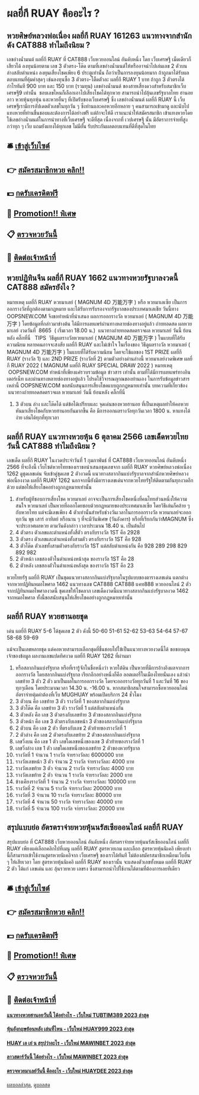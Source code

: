 # ผลยี่กี RUAY คืออะไร ?
## หวยศิษย์หลวงพ่อเนื่อง ผลยี่กี RUAY 161263 แนวทางจากสำนักดัง CAT888 ทำไมถึงนิยม ?
เลขอ่างน้ำมนต์ ผลยี่กี RUAY ที่ CAT888 เว็บหวยออนไลน์ อันดับหนึ่ง โดย เว็บเศรษฐี เม็ดเดียวก็เสียวได้ ลงทุนน้อยตาม เลข 3 ตัวตรง-โต๊ด ตามที่เลขอ่างน้ำมนต์ให้หรืออาจนำไปเล่นเลข 2 ตัวบนล่างสลับตำแหน่ง ลงทุนเสี่ยงโชคเพียง 6 ประตูเท่านั้น ถือว่าเป็นการลงทุนน้อยมาก ถ้าถูกมาได้รับผลตอบแทนที่คุ้มค่าสุดๆ เช่นลงทุนซื้อ 3 ตัวตรง-โต็ดตัวละ ผลยี่กี RUAY 1 บาท ถ้าถูก 3 ตัวตรงได้กำไรทันที 900 บาท และ 150 บาท (รวมทุน)
เลขอ่างน้ำมนต์ ของสายเสี่ยงดวงสำหรับสมาชิกเว็บ เศรษฐี9 เท่านั้น  ชอบเลขไหนก็เลือกเอาไปเสี่ยงโชคได้ทุกหวย สามารถนำไปลุ้นเลขรัฐบาลไทย ฮานอย ลาว หวยหุ้นทุกหุ้น และหวยอื่นๆ ที่เปิดรับของเว็บเศรษฐี
ซึ่ง เลขอ่างน้ำมนต์ ผลยี่กี RUAY นี้ เว็บเศรษฐีเรามีการอัปเดตตัวเลขในทุกวัน ๆ ซึ่งท่านและคอหวยอีกหลาย ๆ คนสามารถเข้ามาดู และนับไปแทงหวยที่ท่านชื่นชอบและต้องการได้อย่างฟรี แต่ถ้าจะให้ดี เราแนะนำให้สมัครสมาชิก เข้าแทงหวยโดยใช้เลขอ่างน้ำมนต์ในการนำทางที่เว็บเศรษฐี จะดีที่สุด เนื่องจากที่ เวปเศรษฐี นั้น มีอัตราการจ่ายที่สูงกว่าทุก ๆ เว็บ แถมยังแทงได้ทุกเลข ไม่มีอั้น รับประกันผลตอบแทนที่ดีที่สุดในไทย

## 🛎 [เข้าสู่เว็บไซต์](https://bit.ly/3BG5bNw)
## 👉 [สมัครสมาชิกหวย คลิก!!](https://bit.ly/3BG5bNw)
## 💵 [กดรับเครดิตฟรี](https://bit.ly/3C3mvgS)
## 👑 [Promotion!! พิเศษ](https://bit.ly/3C3mvgS)
## 📋 [ตรวจหวยวันนี้](https://bit.ly/3C3mvgS)
## 📱 [ติดต่อเจ้าหน้าที่](https://bit.ly/3C3mvgS)

## หวยปฏิทินจีน ผลยี่กี RUAY 1662 แนวทางหวยรัฐบาลงวดนี้ CAT888 สมัครยังไง ?
หมายเหตุ ผลยี่กี RUAY หวยมาเลย์ ( MAGNUM 4D 万能万字 ) หรือ หวยมาเลเซีย เป็นการออกรางวัลที่ถูกต้องตามกฎหมาย และได้รับการรับรองจากรัฐบาลของประเทศมาเลเชีย
วันนี้ทาง OOPSNEW.COM จึงขอทำหน้าที่นำเสนอ ผลการออกรางวัล หวยมาเลย์ ( MAGNUM 4D 万能万字 ) โดยข้อมูลที่กล่าวมาข่างต้น ได้มีการเผยแพร่ผ่านทางหลายช่องทางอยู่แล้ว
ถ่ายทอดสด ผลหวยมาเลย์ งวดวันที่  8665  ( เริ่มเวลา 18.00 น.)
 แนวทางถ่ายทอดสดตรวจผล หวยมาเลย์ วันนี้ ย้อนหลัง คลิ๊กที่นี่  
TIPS  วิธีดูผลรางวัลหวยมาเลย์ ( MAGNUM 4D 万能万字 ) ในแบบที่ได้รับความนิยม
หลายคนอาจจะสงสัย ผลยี่กี RUAY และไม่เข้าใจ ในเรื่องของ วิธีดูผลรางวัล หวยมาเลย์ ( MAGNUM 4D 万能万字 ) ในแบบที่ได้รับความนิยม โดยจะใช้ผลของ 1ST PRIZE ผลยี่กี RUAY (รางวัล 1) และ 2ND PRIZE (รางวัลที่ 2) ตามตัวอย่างด่านล่างนี้
หวยมาเลย์งวดพิเศษ ผลยี่กี RUAY 2022 ( MAGNUM ผลยี่กี RUAY SPECIAL DRAW 2022 )
หมายเหตุ  OOPSNEW.COM ทำหน้าที่เพียงแค่รวบรวมข้อมูล ข่าวสาร เท่านั้น ตามที่ได้มีการเผยแพร่ทางอินเตอร์เน็ท และผ่านทางหลายช่องทางอยู่แล้ว โปรดใช้วิจารณญาณของท่านเอง ในการรับข้อมูลข่าวสารเหล่านี้ OOPSNEW.COM ขอสนับสนุนการเสี่ยงโชคแบบถูกกฎหมายเท่านั้น
บทความที่เกี่ยวข้อง
 แนวทางถ่ายทอดสดตรวจผล หวยมาเลย์ วันนี้ ย้อนหลัง คลิ๊กที่นี่  
1. 3 ตัวบน ล่าง และโต๊ดได้ แต่ข้อได้เปรียบและ จุดเด่นของหวยฮานอย ที่เป็นเหตุผลทำให้คอหวยหันมาเสี่ยงโชคกับหวยฮานอยกันมากขึ้น คือ มีการออกผลรางวัลทุกวันเวลา 1800 น. หาแทงได้ง่าย เล่นได้ทุกที่ทุกเวลา

## ผลยี่กี RUAY แนวทางหวยหุ้น 6 ตุลาคม 2566 เลขเด็ดหวยไทยวันนี้ CAT888 ทำไมถึงนิยม ?
เลขเด็ด ผลยี่กี RUAY ในงวดประจำวันที่ 1 กุมภาพันธ์ ที่ CAT888 เว็บหวยออนไลน์ อันดับหนึ่ง 2566 ที่จะถึงนี้ เว็บไซต์หวยไทยของเราขอนำเสนอชุดเลขจาก ผลยี่กี RUAY หวยศิษย์หลวงพ่อเนื่อง 1262 ดูชุดเลขเด่น จับเข้าคู่ชุดเลข 2 ตัวงวดนี้ แนวทางสลากกินแบ่งรัฐบาลจากสำนักหวยศิษย์หลวงพ่อเนื่องงวด ผลยี่กี RUAY 1262 นอกจากนี้ยังมีตารางเลขเด่นจากหวยไทยรัฐให้ติดตามกันทุกงวดอีกด้วย แต่ขอให้เสี่ยงโชคอย่างถูกกฎหมายเท่านั้น
1. สำหรับผู้ทีชอบการเสี่ยงโชค หวยมาเลย์ อาจจะเป็นการเสี่ยงโชคหนึ่งที่คนไทยส่วนหนึ่งให้ความสนใจ หวยมาเลย์ เป็นหวยที่ออกโดยชอบด้วยกฏหมายของประเทศมาเลเซีย โดยวิธีเล่นก็คล้าย ๆ กับหวยไทย แต่จะมีเลขเพียง 4 ตัวเท่านั้นสำหรับช่วงวันเวลาในการออกรางวัล หวยมาเลย์จะออกทุกวัน พุธ เสาร์ อาทิตย์ หรือนาน ๆ ที่จะมีวันพิเศษ (วันอังคาร) หรือที่เรียกกันว่าMAGNUM ซึ่งจะประกาศผลหวย ตามวันดังกล่าว เวลาประมาณ 18.40 น. เป็นต้นไป
2. 4 ตัวตรง ตัวเลขและตำแหน่งทั้งสี่ตัว ตรงกับรางวัล 1ST คือ 2928
3. 3 ตัวตรง ตัวเลขและตำแหน่งทั้งสามตัว ตรงกับรางวัล 1ST คือ 928
4. 3 ตัวโต๊ด ตัวเลขทั้งสามตัวตรงกับรางวัล 1ST แต่สลับตำแหน่งกัน คือ 928 289 298 829 892 982
5. 2 ตัวหน้า เลขสองตัวในตำแหน่งหน้าสุด ของรางวัล 1ST คือ 28
6. 2 ตัวหลัง เลขสองตัวในตำแหน่งหลังสุด ของรางวัล 1ST คือ 23

หวยไทยรัฐ ผลยี่กี RUAY เป็นชุดแนวทางสลากกินแบ่งรัฐบาลในรูปแบบของตารางเลขเด่น แตกต่างจากหวยปฏิทินหมอไพศาล 1462 แนวทางเลข CAT888 CAT888 แคท888 หวยออนไลน์ 2 ตัว จากปฏิทินหมอไพศาลงวดนี้ ชุดเลขให้โชคลาภ เลขเด็ดงวดนี้แนวทางสลากกินแบ่งรัฐบาลงวด 1462 จากหมอไพศาล ทั้งนี้ขอสนับสนุนให้เสี่ยงโชคอย่างถูกกฎหมายเท่านั้น

## ผลยี่กี RUAY หวยฮานอยชุด
เด่น ผลยี่กี RUAY 5-6 ได้ชุดเลข 2 ตัว ดังนี้
50-60
51-61
52-62
53-63
54-64
57-67
58-68
59-69

แม้จะเป็นเลขหลายชุด แต่คอหวยสามารถเลือกชุดที่ชื่นชอบไปใข้เป็นแนวทางหวยงวดนี้ได้
ขอขอบคุณเจ้าของข้อมูล
ผลงานเลขแปดทิศงวด ผลยี่กี RUAY 1262 ที่ผ่านมา
1. หรือสลากกินแบ่งรัฐบาล หรือที่เรารู้จักในชื่อหนึ่งว่า หวยใต้ดิน เป็นหวยที่มีการอ้างอิงผลจากการออกรางวัล โดยสลากกินแบ่งรัฐบาล เรียกอีกอย่างหนึ่งก็คือ ลอตเตอรี่ในเมืองไทยนั่นเอง แล้วนำเลขท้าย 3 ตัว 2 ตัว มาเป็นผลในการออกรางวัล โดยจะออกรางวัลทุกวันที่ 1 และวันที่ 16 ของทุกๆเดือน โดยประมาณเวลา 14.30 น. -16.00 น. หากสมาชิกสนใจสามารถซื้อหวยออนไลน์ อัตราจ่ายคุ้มค่าต้องที่เว็บ MUGHUAY พร้อมเปิดบริการ 24 ชั่วโมง
2. 3 ตัวบน คือ เลขท้าย 3 ตัว รางวัลที่ 1 ของสลากกินแบ่งรัฐบาล
3. 3 ตัวโต๊ด คือ เลขท้าย 3 ตัว รางวัลที่ 1 แต่สลับตำแหน่งกัน
4. 3 ตัวหลัง คือ เลข 3 ตัวตรงกับเลขท้าย 3 ตัวของสลากกินแบ่งรัฐบาล
5. 3 ตัวหน้า คือ เลข 3 ตัวตรงกับเลขหน้า 3 ตัวของสลากกินแบ่งรัฐบาล
6. 2 ตัวบน คือ เลข 2 ตัว ที่ตรงกับเลข 2 ตัวท้ายของรางวัลที่ 1
7. 2 ตัวล่าง คือ เลข 2 ตัวตรงกับเลขท้าย 2 ตัวของสลากกินแบ่งรัฐบาล
8. เลขวิ่งบน คือ เลข 1 ตัว เลขใดเลขหนึ่งของเลข 3 ตัวท้ายของรางวัลที่ 1
9. เลขวิ่งล่าง เลข 1 ตัว เลขใดเลขหนึ่งของเลขท้าย 2 ตัวของหวยรัฐบาล
10. รางวัลที่ 1 จำนวน 1 รางวัล จ่ายรางวัลละ 6000000 บาท
11. รางวัลเลขหน้า 3 ตัว จำนวน 2 รางวัล จ่ายรางวัลละ 4000 บาท
12. รางวัลเลขท้าย 3 ตัว จำนวน 2 รางวัล จ่ายรางวัลละ 4000 บาท
13. รางวัลเลขท้าย 2 ตัว จำนวน 1 รางวัล จ่ายรางวัลละ 2000 บาท
14. ข้างเคียงรางวัลที่ 1 จำนวน 2 รางวัล จ่ายรางวัลละ 100000 บาท
15. รางวัลที่ 2 จำนวน 5 รางวัล จ่ายรางวัลละ 200000 บาท
16. รางวัลที่ 3 จำนวน 10 รางวัล จ่ายรางวัลละ 80000 บาท
17. รางวัลที่ 4 จำนวน 50 รางวัล จ่ายรางวัลละ 40000 บาท
18. รางวัลที่ 5 จำนวน 100 รางวัล จา่ยรางวัลละ 20000 บาท

## สรุปแบบย่อ อัตรตราจ่ายหวยหุ้นนรัสเซียออนไลน์ ผลยี่กี RUAY
สรุปแบบย่อ ที่ CAT888 เว็บหวยออนไลน์ อันดับหนึ่ง อัตรตราจ่ายหวยหุ้นนรัสเซียออนไลน์ ผลยี่กี RUAY เพียงแค่เลือกคลิกไปที่เมนู ผลยี่กี RUAY สูตรหวยเกม และเลือก สูตรหวยหุ้นนิเคอิ เพียงเท่านี้ก็สามารถเข้าใช้งานสูตรหวยนิเคอิจาก เว็บเศรษฐี ของเราได้ทันที ไม่ต้องสมัครสมาชิกเหมือนเว็บอื่น ๆ ให้เสียเวลา โดย สูตรหวยหุ้นนิเคอิ ผลยี่กี RUAY ของเรานั้น จะแสดงตัวเลขทั้งหมด ผลยี่กี RUAY 2 ตัว ได้แก่ เลขเด่น และ ลุ้นรวยหวย เลขรง ซึ่งสามารถนำไปใช้งานได้ตามที่ต้องการเลยทีเดียว

## 🛎 [เข้าสู่เว็บไซต์](https://bit.ly/3BG5bNw)
## 👉 [สมัครสมาชิกหวย คลิก!!](https://bit.ly/3BG5bNw)
## 💵 [กดรับเครดิตฟรี](https://bit.ly/3C3mvgS)
## 👑 [Promotion!! พิเศษ](https://bit.ly/3C3mvgS)
## 📋 [ตรวจหวยวันนี้](https://bit.ly/3C3mvgS)
## 📱 [ติดต่อเจ้าหน้าที่](https://bit.ly/3C3mvgS)

#### [แนวทางหวยฮานอยวันนี้ ได้อย่างไร - เว็บใหม่ TUBTIM389 2023 ล่าสุด](https://atom.io/themes/แนวทางหวยฮานอยวันนี้%20ได้อย่างไร%20-%20เว็บใหม่%20tubtim389%202023%20ล่าสุด)
#### [หุ้นอังกฤษย้อนหลัง เล่นที่ไหน - เว็บใหม่ HUAY999 2023 ล่าสุด](https://atom.io/themes/หุ้นอังกฤษย้อนหลัง%20เล่นที่ไหน%20-%20เว็บใหม่%20huay999%202023%20ล่าสุด)
#### [HUAY เอ เย่ น สรุปว่าอะไร - เว็บใหม่ MAWINBET 2023 ล่าสุด](https://atom.io/themes/huay%20เอ%20เย่%20น%20สรุปว่าอะไร%20-%20เว็บใหม่%20mawinbet%202023%20ล่าสุด)
#### [ลาวสตาร์วันนี้ ได้อย่างไร - เว็บใหม่ MAWINBET 2023 ล่าสุด](https://atom.io/themes/ลาวสตาร์วันนี้%20ได้อย่างไร%20-%20เว็บใหม่%20mawinbet%202023%20ล่าสุด)
#### [ตรวจหวยมาเลย์วันนี้ คืออะไร - เว็บใหม่ HUAYDEE 2023 ล่าสุด](https://atom.io/themes/ตรวจหวยมาเลย์วันนี้%20คืออะไร%20-%20เว็บใหม่%20huaydee%202023%20ล่าสุด)

[ผลบอลล่าสุด](https://siamsport.tv "ผลบอลล่าสุด"), [ดูบอลสด](https://siamsport.tv/ดูบอลสด "ดูบอลสด")